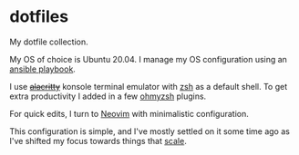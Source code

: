 # dotfiles

My dotfile collection.

My OS of choice is Ubuntu 20.04. I manage my OS configuration using an 
[ansible playbook](https://github.com/AleksaC/personal-ansible).

I use ~~[alacritty](https://github.com/alacritty/alacritty)~~ konsole terminal
emulator with [zsh](https://en.wikipedia.org/wiki/Z_shell) as a default shell.
To get extra productivity I added in a few
[ohmyzsh](https://github.com/ohmyzsh/ohmyzsh) plugins.

For quick edits, I turn to [Neovim](https://neovim.io/) with minimalistic configuration.

This configuration is simple, and I've mostly settled on it some time ago as I've
shifted my focus towards things that
[scale](https://blogs.gnome.org/tbernard/2020/01/17/doing-things-that-scale/).
